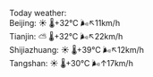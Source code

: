 Today weather:  
Beijing: ☀️   🌡️+32°C 🌬️↖11km/h  
Tianjin: ⛅️  🌡️+32°C 🌬️↖22km/h  
Shijiazhuang: ☀️   🌡️+39°C 🌬️↖12km/h  
Tangshan: ☀️   🌡️+30°C 🌬️↑17km/h  
